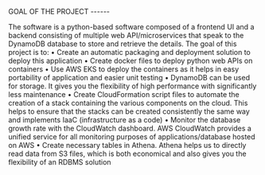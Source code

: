 GOAL OF THE PROJECT ------

The software is a python-based software composed of a frontend UI and a backend consisting of multiple
web API/microservices that speak to the DynamoDB database to store and retrieve the details.
The goal of this project is to:
• Create an automatic packaging and deployment solution to deploy this application
• Create docker files to deploy python web APIs on containers
• Use AWS EKS to deploy the containers as it helps in easy portability of application and easier unit
testing
• DynamoDB can be used for storage. It gives you the flexibility of high performance with significantly
less maintenance
• Create CloudFormation script files to automate the creation of a stack containing the various
components on the cloud. This helps to ensure that the stacks can be created consistently the same
way and implements IaaC (infrastructure as a code)
• Monitor the database growth rate with the CloudWatch dashboard. AWS CloudWatch provides a
unified service for all monitoring purposes of applications/database hosted on AWS
• Create necessary tables in Athena. Athena helps us to directly read data from S3 files, which is both
economical and also gives you the flexibility of an RDBMS solution
